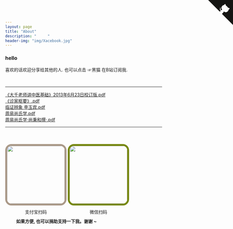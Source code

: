 ```yaml
---
layout: page
title: "About"
description: "     " 
header-img: "img/Xacebook.jpg"
---
```



<a href="https://space.bilibili.com/545545/#/" target="_blank" class="github-corner"><svg width="80" height="80" viewBox="0 0 250 250" style="fill:#151513; color:#fff; position: absolute; top: 0; border: 0; right: 0;"><path d="M0,0 L115,115 L130,115 L142,142 L250,250 L250,0 Z"></path><path d="M128.3,109.0 C113.8,99.7 119.0,89.6 119.0,89.6 C122.0,82.7 120.5,78.6 120.5,78.6 C119.2,72.0 123.4,76.3 123.4,76.3 C127.3,80.9 125.5,87.3 125.5,87.3 C122.9,97.6 130.6,101.9 134.4,103.2" fill="currentColor" style="transform-origin: 130px 106px;" class="octo-arm"></path><path d="M115.0,115.0 C114.9,115.1 118.7,116.5 119.8,115.4 L133.7,101.6 C136.9,99.2 139.9,98.4 142.2,98.6 C133.8,88.0 127.5,74.4 143.8,58.0 C148.5,53.4 154.0,51.2 159.7,51.0 C160.3,49.4 163.2,43.6 171.4,40.1 C171.4,40.1 176.1,42.5 178.8,56.2 C183.1,58.6 187.2,61.8 190.9,65.4 C194.5,69.0 197.7,73.2 200.1,77.6 C213.8,80.2 216.3,84.9 216.3,84.9 C212.7,93.1 206.9,96.0 205.4,96.6 C205.1,102.4 203.0,107.8 198.3,112.5 C181.9,128.9 168.3,122.5 157.7,114.1 C157.9,116.9 156.7,120.9 152.7,124.9 L141.0,136.5 C139.8,137.7 141.6,141.9 141.8,141.8 Z" fill="currentColor" class="octo-body"></path></svg></a><style>.github-corner:hover .octo-arm{animation:octocat-wave 560ms ease-in-out}@keyframes octocat-wave{0%,100%{transform:rotate(0)}20%,60%{transform:rotate(-25deg)}40%,80%{transform:rotate(10deg)}}@media (max-width:500px){.github-corner:hover .octo-arm{animation:none}.github-corner .octo-arm{animation:octocat-wave 560ms ease-in-out}}</style>


<h3 id="hello，">hello</h3>

<p>
喜欢的话欢迎分享给其他的人. 也可以点击 ☞黑猫 在B站订阅我.
</p>
<p>

<br>
</p>

----



<a href="http://u16238391.ctcontents.com/drfiles/16238391/233922516/《大千老师讲中医基础》2013年6月23日校订版.pdf" target="_blank">《大千老师讲中医基础》2013年6月23日校订版.pdf</a><br/>
<a href="http://u16238391.ctcontents.com/drfiles/16238391/233902493/《诊家枢要》.pdf" target="_blank">《诊家枢要》.pdf</a><br/>
<a href="http://u16238391.ctcontents.com/drfiles/16238391/233902688/临证辨象 李玉宾.pdf" target="_blank">临证辨象 李玉宾.pdf</a><br/>
<a href="http://u16238391.ctcontents.com/drfiles/16238391/233902973/周易尚氏学.pdf" target="_blank">周易尚氏学.pdf</a><br/>
<a href="http://u16238391.ctcontents.com/drfiles/16238391/233903022/周易尚氏学·尚秉和撰·.pdf" target="_blank">周易尚氏学·尚秉和撰·.pdf</a><br/>



----





<div style="text-align: center; margin-top: 40px; display:inline-block;">
<img src="http://wx2.sinaimg.cn/mw690/005IPc5ngy1fnkqs7i0t9j307t07vt9w.jpg" style="border: 6px solid #aa9988; border-radius: 20px 20px; width: 185px;" />
<div style="margin-top: 10px; text-align: center;">支付宝扫码</div>
</div>

<div style="text-align: center; margin-top: 40px; display:inline-block;">
<img src="http://wx1.sinaimg.cn/mw690/005IPc5ngy1fnkqrzhmraj30bx0bxgmb.jpg" style="border: 6px solid #778811; border-radius: 20px 20px; width: 185px;" />
<div style="margin-top: 10px; text-align: center;">微信扫码</div>
</div>

<div style="text-align: center; margin-top: 10px; "></div>

<div style="margin-top: 10px;margin-left: 7%;text-align: left;">
<span style="font-weight:bold;"> 如果方便, 也可以捐助支持一下我。谢谢 ~</span></div>

		
